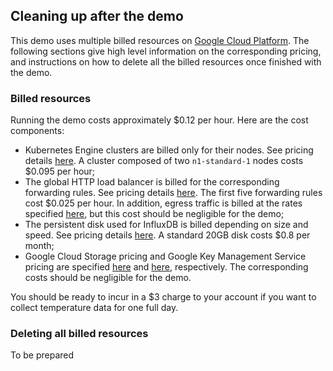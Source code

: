 ## Cleaning up after the demo

This demo uses multiple billed resources on [Google Cloud Platform](https://cloud.google.com/products/). The following sections give high level information on the corresponding pricing, and instructions on how to delete all the billed resources once finished with the demo.

### Billed resources

Running the demo costs approximately $0.12 per hour. Here are the cost components:
- Kubernetes Engine clusters are billed only for their nodes. See pricing details [here](https://cloud.google.com/kubernetes-engine/pricing). A cluster composed of two `n1-standard-1` nodes costs $0.095 per hour;
- The global HTTP load balancer is billed for the corresponding forwarding rules. See pricing details [here](https://cloud.google.com/compute/pricing). The first five forwarding rules cost $0.025 per hour. In addition, egress traffic is billed at the rates specified [here](https://cloud.google.com/compute/pricing#internet_egress), but this cost should be negligible for the demo;
- The persistent disk used for InfluxDB is billed depending on size and speed. See pricing details [here](https://cloud.google.com/compute/pricing). A standard 20GB disk costs $0.8 per month;
- Google Cloud Storage pricing and Google Key Management Service pricing are specified [here](https://cloud.google.com/storage/pricing) and [here](https://cloud.google.com/kms/pricing), respectively. The corresponding costs should be negligible for the demo.

You should be ready to incur in a $3 charge to your account if you want to collect temperature data for one full day.

### Deleting all billed resources

To be prepared
